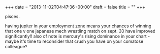 +++
date = "2013-11-02T04:47:36+00:00"
draft = false
title = ""
+++
<p>pisces.</p>
<p>having jupiter in your employment zone means your chances of winning that one v one japanese mech wrestling match on sept. 30 have improved significantly!! also of note is mercury's rising dominance in your chart - maybe it's time to reconsider that crush you have on your comatose colleague?</p>
